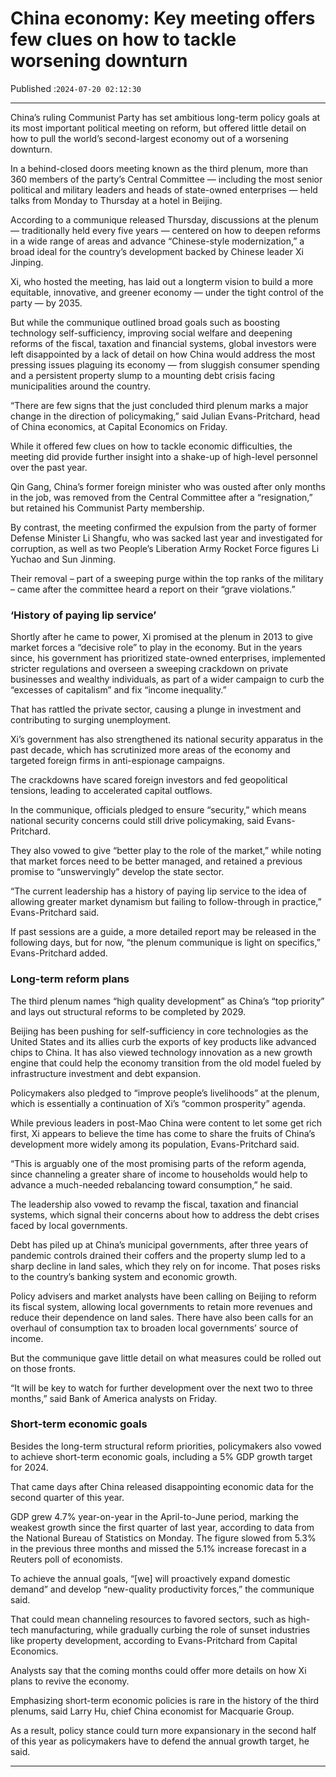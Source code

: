 # China economy: Key meeting offers few clues on how to tackle worsening downturn

Published :`2024-07-20 02:12:30`

---

China’s ruling Communist Party has set ambitious long-term policy goals at its most important political meeting on reform, but offered little detail on how to pull the world’s second-largest economy out of a worsening downturn.

In a behind-closed doors meeting known as the third plenum, more than 360 members of the party’s Central Committee — including the most senior political and military leaders and heads of state-owned enterprises — held talks from Monday to Thursday at a hotel in Beijing.

According to a communique released Thursday, discussions at the plenum — traditionally held every five years — centered on how to deepen reforms in a wide range of areas and advance “Chinese-style modernization,” a broad ideal for the country’s development backed by Chinese leader Xi Jinping.

Xi, who hosted the meeting, has laid out a longterm vision to build a more equitable, innovative, and greener economy — under the tight control of the party — by 2035.

But while the communique outlined broad goals such as boosting technology self-sufficiency, improving social welfare and deepening reforms of the fiscal, taxation and financial systems, global investors were left disappointed by a lack of detail on how China would address the most pressing issues plaguing its economy — from sluggish consumer spending and a persistent property slump to a mounting debt crisis facing municipalities around the country.

“There are few signs that the just concluded third plenum marks a major change in the direction of policymaking,” said Julian Evans-Pritchard, head of China economics, at Capital Economics on Friday.

While it offered few clues on how to tackle economic difficulties, the meeting did provide further insight into a shake-up of high-level personnel over the past year.

Qin Gang, China’s former foreign minister who was ousted after only months in the job, was removed from the Central Committee after a “resignation,” but retained his Communist Party membership.

By contrast, the meeting confirmed the expulsion from the party of former Defense Minister Li Shangfu, who was sacked last year and investigated for corruption, as well as two People’s Liberation Army Rocket Force figures Li Yuchao and Sun Jinming.

Their removal – part of a sweeping purge within the top ranks of the military – came after the committee heard a report on their “grave violations.”

### ‘History of paying lip service’

Shortly after he came to power, Xi promised at the plenum in 2013 to give market forces a “decisive role” to play in the economy. But in the years since, his government has prioritized state-owned enterprises, implemented stricter regulations and overseen a sweeping crackdown on private businesses and wealthy individuals, as part of a wider campaign to curb the “excesses of capitalism” and fix “income inequality.”

That has rattled the private sector, causing a plunge in investment and contributing to surging unemployment.

Xi’s government has also strengthened its national security apparatus in the past decade, which has scrutinized more areas of the economy and targeted foreign firms in anti-espionage campaigns.

The crackdowns have scared foreign investors and fed geopolitical tensions, leading to accelerated capital outflows.

In the communique, officials pledged to ensure “security,” which means national security concerns could still drive policymaking, said Evans-Pritchard.

They also vowed to give “better play to the role of the market,” while noting that market forces need to be better managed, and retained a previous promise to “unswervingly” develop the state sector.

“The current leadership has a history of paying lip service to the idea of allowing greater market dynamism but failing to follow-through in practice,” Evans-Pritchard said.

If past sessions are a guide, a more detailed report may be released in the following days, but for now, “the plenum communique is light on specifics,” Evans-Pritchard added.

### Long-term reform plans

The third plenum names “high quality development” as China’s “top priority” and lays out structural reforms to be completed by 2029.

Beijing has been pushing for self-sufficiency in core technologies as the United States and its allies curb the exports of key products like advanced chips to China. It has also viewed technology innovation as a new growth engine that could help the economy transition from the old model fueled by infrastructure investment and debt expansion.

Policymakers also pledged to “improve people’s livelihoods” at the plenum, which is essentially a continuation of Xi’s “common prosperity” agenda.

While previous leaders in post-Mao China were content to let some get rich first, Xi appears to believe the time has come to share the fruits of China’s development more widely among its population, Evans-Pritchard said.

“This is arguably one of the most promising parts of the reform agenda, since channeling a greater share of income to households would help to advance a much-needed rebalancing toward consumption,” he said.

The leadership also vowed to revamp the fiscal, taxation and financial systems, which signal their concerns about how to address the debt crises faced by local governments.

Debt has piled up at China’s municipal governments, after three years of pandemic controls drained their coffers and the property slump led to a sharp decline in land sales, which they rely on for income. That poses risks to the country’s banking system and economic growth.

Policy advisers and market analysts have been calling on Beijing to reform its fiscal system, allowing local governments to retain more revenues and reduce their dependence on land sales. There have also been calls for an overhaul of consumption tax to broaden local governments’ source of income.

But the communique gave little detail on what measures could be rolled out on those fronts.

“It will be key to watch for further development over the next two to three months,” said Bank of America analysts on Friday.

### Short-term economic goals

Besides the long-term structural reform priorities, policymakers also vowed to achieve short-term economic goals, including a 5% GDP growth target for 2024.

That came days after China released disappointing economic data for the second quarter of this year.

GDP grew 4.7% year-on-year in the April-to-June period, marking the weakest growth since the first quarter of last year, according to data from the National Bureau of Statistics on Monday. The figure slowed from 5.3% in the previous three months and missed the 5.1% increase forecast in a Reuters poll of economists.

To achieve the annual goals, “[we] will proactively expand domestic demand” and develop “new-quality productivity forces,” the communique said.

That could mean channeling resources to favored sectors, such as high-tech manufacturing, while gradually curbing the role of sunset industries like property development, according to Evans-Pritchard from Capital Economics.

Analysts say that the coming months could offer more details on how Xi plans to revive the economy.

Emphasizing short-term economic policies is rare in the history of the third plenums, said Larry Hu, chief China economist for Macquarie Group.

As a result, policy stance could turn more expansionary in the second half of this year as policymakers have to defend the annual growth target, he said.

---

